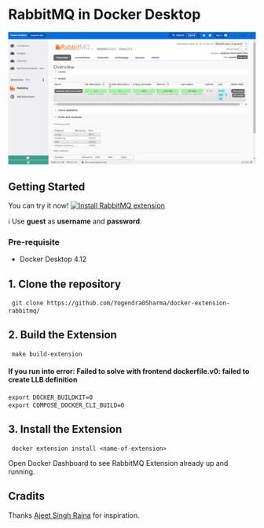 ﻿# RabbitMQ in Docker Desktop
 
 ![Screenshot of the extension inside Docker Desktop](screenshots.png?raw=true)

## Getting Started

You can try it now! [![Install RabbitMQ extension](https://img.shields.io/badge/-Install%20RabbitMQ%20extension-white?logo=docker)](https://open.docker.com/extensions/marketplace?extensionId=yogendra0sharma/rabbitmq-docker-extension&tag=latest)

:information_source: Use **guest** as **username** and **password**.
 
### Pre-requisite

- Docker Desktop 4.12


## 1. Clone the repository


```shell
 git clone https://github.com/Yogendra0Sharma/docker-extension-rabbitmq/
```

## 2. Build the Extension

```shell
 make build-extension
```
#### If you run into error: Failed to solve with frontend dockerfile.v0: failed to create LLB definition
```
export DOCKER_BUILDKIT=0
export COMPOSE_DOCKER_CLI_BUILD=0
```


## 3. Install the Extension

```shell
 docker extension install <name-of-extension>
 ```
 
 Open Docker Dashboard to see RabbitMQ Extension already up and running.
 
## Cradits
Thanks [Ajeet Singh Raina](https://github.com/collabnix/redisinsight-docker-extension) for inspiration.
